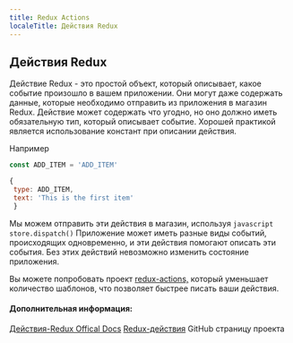 ```yaml
---
title: Redux Actions
localeTitle: Действия Redux
---
```

## Действия Redux

Действие Redux - это простой объект, который описывает, какое событие произошло в вашем приложении. Они могут даже содержать данные, которые необходимо отправить из приложения в магазин Redux. Действие может содержать что угодно, но оно должно иметь обязательную тип, который описывает событие. Хорошей практикой является использование констант при описании действия.

Например

```javascript
const ADD_ITEM = 'ADD_ITEM' 
```

```javascript
{ 
 type: ADD_ITEM, 
 text: 'This is the first item' 
 } 
```

Мы можем отправить эти действия в магазин, используя `javascript store.dispatch()` Приложение может иметь разные виды событий, происходящих одновременно, и эти действия помогают описать эти события. Без этих действий невозможно изменить состояние приложения.

Вы можете попробовать проект [redux-actions,](https://github.com/redux-utilities/redux-actions) который уменьшает количество шаблонов, что позволяет быстрее писать ваши действия.

#### Дополнительная информация:

[Действия-Redux Offical Docs](https://redux.js.org/basics/actions) [Redux-действия](https://github.com/redux-utilities/redux-actions) GitHub страницу проекта